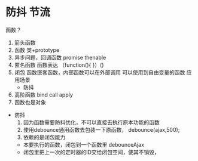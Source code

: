 # 防抖  节流
 函数？
  1. 箭头函数
  2. 函数 类+prototype
  3. 异步问题，回调函数 promise thenable
  4. 匿名函数  函数表达
    （function(){
        }）()
  5. 闭包
    函数嵌套函数，内部函数可以在外部调用
   可以使用到自由变量的函数
    应用场景
        -  防抖
  6. 高阶函数
     bind call apply
  7. 函数也是对象



 - 防抖
   1. 因为函数需要防抖优化，不可以直接去执行原本功能的函数
   2. 使用debounce通用函数去包装一下原函数，
      debounce(ajax,500);
   3. 依赖的是闭包能力
     - 本要执行的函数，闭包到一个函数里 debounceAjax
     - 闭包里把上一次的定时器的ID交给闭包空间，使其不销毁，
      
      